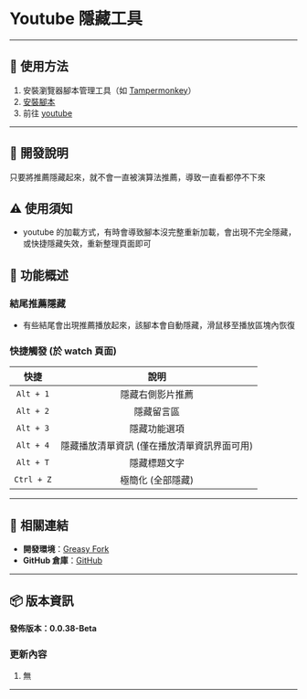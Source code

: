 # **Youtube 隱藏工具**

---

## **👻 使用方法**

1. 安裝瀏覽器腳本管理工具（如 [Tampermonkey](https://chrome.google.com/webstore/detail/tampermonkey/dhdgffkkebhmkfjojejmpbldmpobfkfo)）
2. [安裝腳本](https://update.greasyfork.org/scripts/472081/YouTube%20Hide%20Tool.user.js)
3. 前往 [youtube](https://www.youtube.com/)

---

## **🚧 開發說明**

只要將推薦隱藏起來，就不會一直被演算法推薦，導致一直看都停不下來


## **⚠️ 使用須知**
- youtube 的加載方式，有時會導致腳本沒完整重新加載，會出現不完全隱藏，或快捷隱藏失效，重新整理頁面即可


## **📜 功能概述**

### **結尾推薦隱藏**
- 有些結尾會出現推薦播放起來，該腳本會自動隱藏，滑鼠移至播放區塊內恢復

### **快捷觸發 (於 watch 頁面)**

|  **快捷**  |                  **說明**                   |
| :--------: | :-----------------------------------------: |
| `Alt + 1`  |              隱藏右側影片推薦               |
| `Alt + 2`  |                 隱藏留言區                  |
| `Alt + 3`  |                隱藏功能選項                 |
| `Alt + 4`  | 隱藏播放清單資訊 (僅在播放清單資訊界面可用) |
| `Alt + T`  |                隱藏標題文字                 |
| `Ctrl + Z` |              極簡化 (全部隱藏)              |

---

## **🔗 相關連結**

- **開發環境**：[Greasy Fork](https://greasyfork.org/zh-TW/users/989635-canaan-hs)  
- **GitHub 倉庫**：[GitHub](https://github.com/Canaan-HS/MonkeyScript/tree/main/YTHideTool)

---

## **📦 版本資訊**

**發佈版本：0.0.38-Beta** 

### **更新內容**
1. 無

---